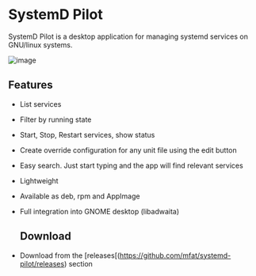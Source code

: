 # SystemD Pilot

SystemD Pilot is a desktop application for managing systemd services on GNU/linux systems.

![image](https://github.com/user-attachments/assets/863284ed-f0a4-43cf-bd51-756e0aed24f3)

## Features
- List services
- Filter by running state
- Start, Stop, Restart services, show status
- Create override configuration for any unit file using the edit button
- Easy search. Just start typing and the app will find relevant services
- Lightweight
- Available as deb, rpm and AppImage
- Full integration into GNOME desktop (libadwaita)
  
  ## Download
- Download from the [releases[(https://github.com/mfat/systemd-pilot/releases) section 
